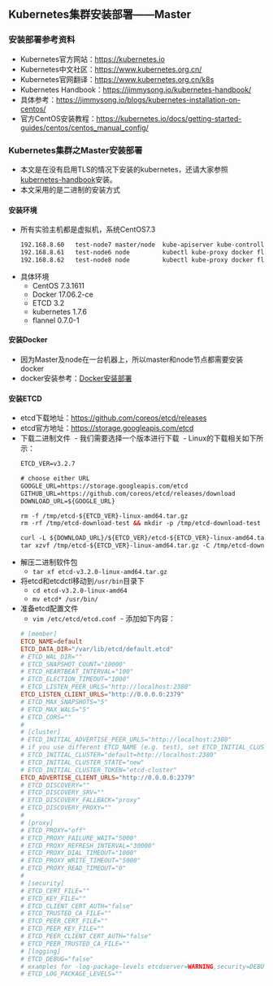 ## Kubernetes集群安装部署——Master

### 安装部署参考资料
- Kubernetes官方网站：<https://kubernetes.io>
- Kubernetes中文社区：<https://www.kubernetes.org.cn/>
- Kubernetes官网翻译：<https://www.kubernetes.org.cn/k8s>
- Kubernetes Handbook：<https://jimmysong.io/kubernetes-handbook/>
- 具体参考：<https://jimmysong.io/blogs/kubernetes-installation-on-centos/>
- 官方CentOS安装教程：<https://kubernetes.io/docs/getting-started-guides/centos/centos_manual_config/>

### Kubernetes集群之Master安装部署
- 本文是在没有启用TLS的情况下安装的kubernetes，还请大家参照[kubernetes-handbook](https://jimmysong.io/kubernetes-handbook/)安装。
- 本文采用的是二进制的安装方式

#### 安装环境
- 所有实验主机都是虚拟机，系统CentOS7.3
  ``` xml
  192.168.8.60   test-node7 master/node  kube-apiserver kube-controller-manager kube-scheduler kubelet kube-proxy etcd flannel
  192.168.8.61   test-node6 node         kubectl kube-proxy docker flannel
  192.168.8.62   test-node8 node         kubectl kube-proxy docker flannel
  ```
- 具体环境
  - CentOS 7.3.1611
  - Docker 17.06.2-ce
  - ETCD   3.2
  - kubernetes 1.7.6
  - flannel 0.7.0-1
  
#### 安装Docker
- 因为Master及node在一台机器上，所以master和node节点都需要安装docker
- docker安装参考：[Docker安装部署](../Docker/docker-install.md)

#### 安装ETCD
- etcd下载地址：<https://github.com/coreos/etcd/releases>
- etcd官方地址：<https://storage.googleapis.com/etcd>
- 下载二进制文件
  - 我们需要选择一个版本进行下载
  - Linux的下载相关如下所示：
  ``` xml
  ETCD_VER=v3.2.7

  # choose either URL
  GOOGLE_URL=https://storage.googleapis.com/etcd
  GITHUB_URL=https://github.com/coreos/etcd/releases/download
  DOWNLOAD_URL=${GOOGLE_URL}

  rm -f /tmp/etcd-${ETCD_VER}-linux-amd64.tar.gz
  rm -rf /tmp/etcd-download-test && mkdir -p /tmp/etcd-download-test

  curl -L ${DOWNLOAD_URL}/${ETCD_VER}/etcd-${ETCD_VER}-linux-amd64.tar.gz -o /tmp/etcd-${ETCD_VER}-linux-amd64.tar.gz
  tar xzvf /tmp/etcd-${ETCD_VER}-linux-amd64.tar.gz -C /tmp/etcd-download-test --strip-components=1
  ```
- 解压二进制软件包
  - `tar xf etcd-v3.2.0-linux-amd64.tar.gz`
- 将etcd和etcdctl移动到`/usr/bin`目录下
  - `cd etcd-v3.2.0-linux-amd64`
  - `mv etcd* /usr/bin/`
- 准备etcd配置文件
  - `vim /etc/etcd/etcd.conf`
  - 添加如下内容：
  ``` conf 
  # [member]
  ETCD_NAME=default
  ETCD_DATA_DIR="/var/lib/etcd/default.etcd"
  # ETCD_WAL_DIR=""
  # ETCD_SNAPSHOT_COUNT="10000"
  # ETCD_HEARTBEAT_INTERVAL="100"
  # ETCD_ELECTION_TIMEOUT="1000"
  # ETCD_LISTEN_PEER_URLS="http://localhost:2380"
  ETCD_LISTEN_CLIENT_URLS="http://0.0.0.0:2379"
  # ETCD_MAX_SNAPSHOTS="5"
  # ETCD_MAX_WALS="5"
  # ETCD_CORS=""
  #
  # [cluster]
  # ETCD_INITIAL_ADVERTISE_PEER_URLS="http://localhost:2380"
  # if you use different ETCD_NAME (e.g. test), set ETCD_INITIAL_CLUSTER value for this name, i.e. "test=http://..."
  # ETCD_INITIAL_CLUSTER="default=http://localhost:2380"
  # ETCD_INITIAL_CLUSTER_STATE="new"
  # ETCD_INITIAL_CLUSTER_TOKEN="etcd-cluster"
  ETCD_ADVERTISE_CLIENT_URLS="http://0.0.0.0:2379"
  # ETCD_DISCOVERY=""
  # ETCD_DISCOVERY_SRV=""
  # ETCD_DISCOVERY_FALLBACK="proxy"
  # ETCD_DISCOVERY_PROXY=""
  #
  # [proxy]
  # ETCD_PROXY="off"
  # ETCD_PROXY_FAILURE_WAIT="5000"
  # ETCD_PROXY_REFRESH_INTERVAL="30000"
  # ETCD_PROXY_DIAL_TIMEOUT="1000"
  # ETCD_PROXY_WRITE_TIMEOUT="5000"
  # ETCD_PROXY_READ_TIMEOUT="0"
  #
  # [security]
  # ETCD_CERT_FILE=""
  # ETCD_KEY_FILE=""
  # ETCD_CLIENT_CERT_AUTH="false"
  # ETCD_TRUSTED_CA_FILE=""
  # ETCD_PEER_CERT_FILE=""
  # ETCD_PEER_KEY_FILE=""
  # ETCD_PEER_CLIENT_CERT_AUTH="false"
  # ETCD_PEER_TRUSTED_CA_FILE=""
  # [logging]
  # ETCD_DEBUG="false"
  # examples for -log-package-levels etcdserver=WARNING,security=DEBUG
  # ETCD_LOG_PACKAGE_LEVELS=""
  ```

